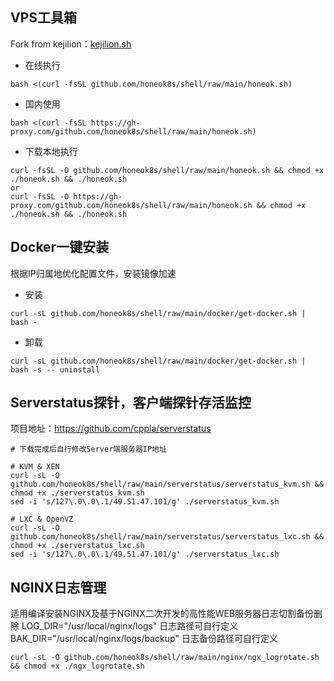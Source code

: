 ## VPS工具箱
Fork from kejilion：[kejilion.sh](https://github.com/kejilion/sh)
* 在线执行
```shell
bash <(curl -fsSL github.com/honeok8s/shell/raw/main/honeok.sh)
```
* 国内使用
```shell
bash <(curl -fsSL https://gh-proxy.com/github.com/honeok8s/shell/raw/main/honeok.sh)
```

* 下载本地执行
```shell
curl -fsSL -O github.com/honeok8s/shell/raw/main/honeok.sh && chmod +x ./honeok.sh && ./honeok.sh
or
curl -fsSL -O https://gh-proxy.com/github.com/honeok8s/shell/raw/main/honeok.sh && chmod +x ./honeok.sh && ./honeok.sh
```
## Docker一键安装
根据IP归属地优化配置文件，安装镜像加速
* 安装
```shell
curl -sL github.com/honeok8s/shell/raw/main/docker/get-docker.sh | bash -
```
* 卸载
```shell
curl -sL github.com/honeok8s/shell/raw/main/docker/get-docker.sh | bash -s -- uninstall
```
## Serverstatus探针，客户端探针存活监控
项目地址：https://github.com/cppla/serverstatus
```shell
# 下载完成后自行修改Server端服务器IP地址

# KVM & XEN
curl -sL -O github.com/honeok8s/shell/raw/main/serverstatus/serverstatus_kvm.sh && chmod +x ./serverstatus_kvm.sh
sed -i 's/127\.0\.0\.1/49.51.47.101/g' ./serverstatus_kvm.sh

# LXC & OpenVZ
curl -sL -O github.com/honeok8s/shell/raw/main/serverstatus/serverstatus_lxc.sh && chmod +x ./serverstatus_lxc.sh
sed -i 's/127\.0\.0\.1/49.51.47.101/g' ./serverstatus_lxc.sh
```
## NGINX日志管理
适用编译安装NGINX及基于NGINX二次开发的高性能WEB服务器日志切割备份删除
LOG_DIR="/usr/local/nginx/logs"              日志路径可自行定义
BAK_DIR="/usr/local/nginx/logs/backup"       日志备份路径可自行定义
```shell
curl -sL -O github.com/honeok8s/shell/raw/main/nginx/ngx_logrotate.sh && chmod +x ./ngx_logrotate.sh
```